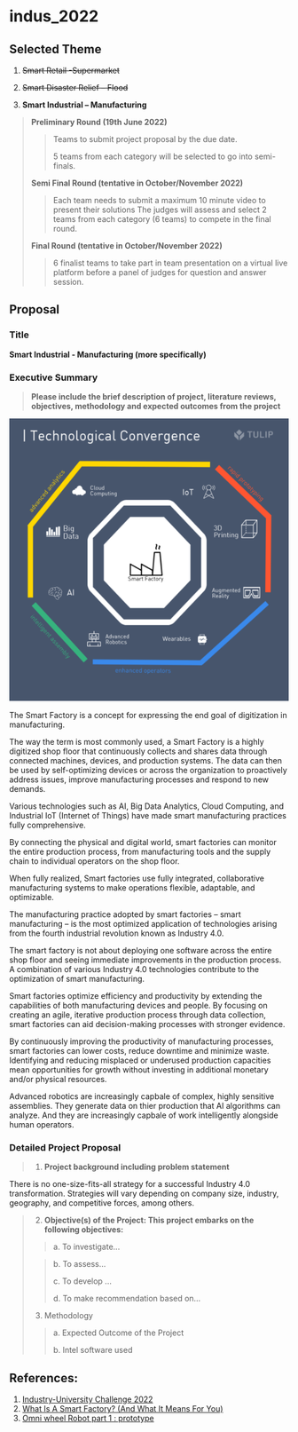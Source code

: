# indus_2022

## Selected Theme

1. ~~Smart Retail -Supermarket~~

2. ~~Smart Disaster Relief – Flood~~

3. **Smart Industrial – Manufacturing**

> 
> **Preliminary Round (19th June 2022)**
>> Teams to submit project proposal by the due date.
>> 
>> 5 teams from each category will be selected to go into semi-finals.
> 
> **Semi Final Round (tentative in October/November 2022)**
>> Each team needs to submit a maximum 10 minute video to present their solutions
>> The judges will assess and select 2 teams from each category (6 teams) to compete in the final round.
> 
> **Final Round (tentative in October/November 2022)**
>> 6 finalist teams to take part in team presentation on a virtual live platform before a panel of judges for question and answer session.

## Proposal

### Title
**Smart Industrial - Manufacturing (more specifically)**

### Executive Summary

> **Please include the brief description of project, literature reviews, objectives, methodology and expected outcomes from the project**

![The convergence of new Industry 4.0 technologies](img/convergence_38122912-1-600x606.png)

The Smart Factory is a concept for expressing the end goal of digitization in manufacturing.

The way the term is most commonly used, a Smart Factory is a highly digitized shop floor that continuously collects and shares data through connected machines, devices, and production systems. The data can then be used by self-optimizing devices or across the organization to proactively address issues, improve manufacturing processes and respond to new demands.

Various technologies such as AI, Big Data Analytics, Cloud Computing, and Industrial IoT (Internet of Things) have made smart manufacturing practices fully comprehensive.

By connecting the physical and digital world, smart factories can monitor the entire production process, from manufacturing tools and the supply chain to individual operators on the shop floor.

When fully realized, Smart factories use fully integrated, collaborative manufacturing systems to make operations flexible, adaptable, and optimizable.

The manufacturing practice adopted by smart factories – smart manufacturing – is the most optimized application of technologies arising from the fourth industrial revolution known as Industry 4.0.

The smart factory is not about deploying one software across the entire shop floor and seeing immediate improvements in the production process. A combination of various Industry 4.0 technologies contribute to the optimization of smart manufacturing.

Smart factories optimize efficiency and productivity by extending the capabilities of both manufacturing devices and people. By focusing on creating an agile, iterative production process through data collection, smart factories can aid decision-making processes with stronger evidence.

By continuously improving the productivity of manufacturing processes, smart factories can lower costs, reduce downtime and minimize waste. Identifying and reducing misplaced or underused production capacities mean opportunities for growth without investing in additional monetary and/or physical resources.

Advanced robotics are increasingly capbale of complex, highly sensitive assemblies. They generate data on thier production that AI algorithms can analyze. And they are increasingly capbale of work intelligently alongside human operators.

### Detailed Project Proposal

> 1. **Project background including problem statement**

There is no one-size-fits-all strategy for a successful Industry 4.0 transformation. Strategies will vary depending on company size, industry, geography, and competitive forces, among others.

> 2. **Objective(s) of the Project: This project embarks on the following objectives:**
>> a. To investigate...
>> 
> 
>> b. To assess...
>> 
>> c. To develop ...
>> 
>> d. To make recommendation based on…
> 
> 3. Methodology
>> a. Expected Outcome of the Project
>> 
>> b. Intel software used
> 

## References:
1. [Industry-University Challenge 2022](https://thegreatlab.my/2022indus/)
2. [What Is A Smart Factory? (And What It Means For You)](https://tulip.co/glossary/what-is-a-smart-factory-and-what-it-means-for-you/)
3. [Omni wheel Robot part 1 : prototype](https://www.youtube.com/watch?v=Q4cmc4eKXr0&ab_channel=KrisTemmerman)
